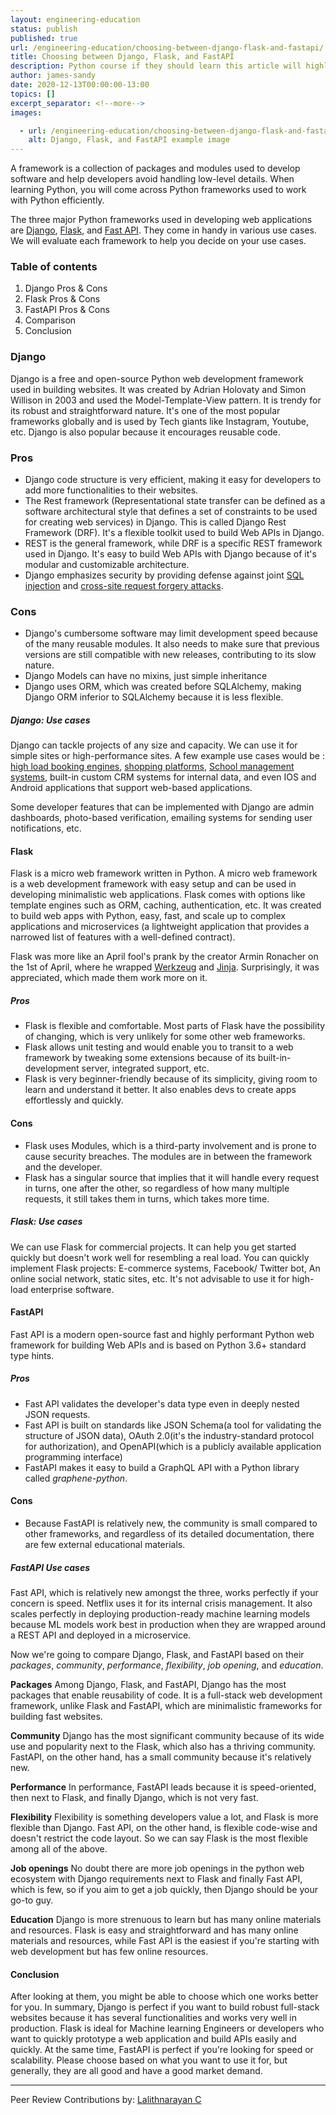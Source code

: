 ```yaml
---
layout: engineering-education
status: publish
published: true
url: /engineering-education/choosing-between-django-flask-and-fastapi/
title: Choosing between Django, Flask, and FastAPI
description: Python course if they should learn this article will highlight some features that will enable a beginner to make an informed decision between Django, Flask, or Fast API.
author: james-sandy
date: 2020-12-13T00:00:00-13:00
topics: []
excerpt_separator: <!--more-->
images:

  - url: /engineering-education/choosing-between-django-flask-and-fastapi/hero.jpg
    alt: Django, Flask, and FastAPI example image
---
```

A framework is a collection of packages and modules used to develop software and help developers avoid handling low-level details. When learning Python, you will come across Python frameworks used to work with Python efficiently. 
<!--more-->
The three major Python frameworks used in developing web applications are [Django](https://www.djangoproject.com/), [Flask](https://en.wikipedia.org/wiki/Flask_(web_framework)), and [Fast API](https://fastapi.tiangolo.com/). They come in handy in various use cases. We will evaluate each framework to help you decide on your use cases.

### Table of contents
1. Django Pros & Cons
2. Flask Pros & Cons
3. FastAPI Pros & Cons
4. Comparison
5. Conclusion

### Django
Django is a free and open-source Python web development framework used in building websites. It was created by Adrian Holovaty and Simon Willison in 2003 and used the Model-Template-View pattern. It is trendy for its robust and straightforward nature. It's one of the most popular frameworks globally and is used by Tech giants like Instagram, Youtube, etc. Django is also popular because it encourages reusable code.

### Pros
- Django code structure is very efficient, making it easy for developers to add more functionalities to their websites.
- The Rest framework (Representational state transfer can be defined as a software architectural style that defines a set of constraints to be used for creating web services) in Django. This is called Django Rest Framework (DRF). It's a flexible toolkit used to build Web APIs in Django. 
- REST is the general framework, while DRF is a specific REST framework used in Django. It's easy to build Web APIs with Django because of it's modular and customizable architecture.
- Django emphasizes security by providing defense against joint [SQL injection](https://en.wikipedia.org/wiki/SQL_injection) and [cross-site request forgery attacks](https://en.wikipedia.org/wiki/Cross-site_request_forgery).

### Cons
- Django's cumbersome software may limit development speed because of the many reusable modules. It also needs to make sure that previous versions are still compatible with new releases, contributing to its slow nature. 
- Django Models can have no mixins, just simple inheritance 
- Django uses ORM, which was created before SQLAlchemy, making Django ORM inferior to SQLAlchemy because it is less flexible.

##### Django: Use cases
Django can tackle projects of any size and capacity. We can use it for simple sites or high-performance sites. A few example use cases would be : [high load booking engines](https://github.com/amadeus4dev/amadeus-flight-booking-django), [shopping platforms](https://github.com/benedictchen/django-shopping-cart), [School management systems](https://github.com/adigunsherif/Django-School-Management-System), built-in custom CRM systems for internal data, and even IOS and Android applications that support web-based applications. 

Some developer features that can be implemented with Django are admin dashboards, photo-based verification, emailing systems for sending user notifications, etc.

#### Flask
Flask is a micro web framework written in Python. A micro web framework is a web development framework with easy setup and can be used in developing minimalistic web applications. Flask comes with options like template engines such as ORM, caching, authentication, etc. It was created to build web apps with Python, easy, fast, and scale up to complex applications and microservices (a lightweight application that provides a narrowed list of features with a well-defined contract).  

Flask was more like an April fool's prank by the creator Armin Ronacher on the 1st of April, where he wrapped [Werkzeug](https://werkzeug.palletsprojects.com/en/1.0.x/) and [Jinja](https://jinja.palletsprojects.com/en/2.11.x/). Surprisingly, it was appreciated, which made them work more on it.

##### Pros
- Flask is flexible and comfortable. Most parts of Flask have the possibility of changing, which is very unlikely for some other web frameworks.
- Flask allows unit testing and would enable you to transit to a web framework by tweaking some extensions because of its built-in-development server, integrated support, etc.
- Flask is very beginner-friendly because of its simplicity, giving room to learn and understand it better. It also enables devs to create apps effortlessly and quickly. 

#### Cons
- Flask uses Modules, which is a third-party involvement and is prone to cause security breaches. The modules are in between the framework and the developer.
- Flask has a singular source that implies that it will handle every request in turns, one after the other, so regardless of how many multiple requests, it still takes them in turns, which takes more time.

##### Flask: Use cases
We can use Flask for commercial projects. It can help you get started quickly but doesn't work well for resembling a real load. You can quickly implement Flask projects: E-commerce systems, Facebook/ Twitter bot, An online social network, static sites, etc. It's not advisable to use it for high-load enterprise software.

#### FastAPI  
Fast API is a modern open-source fast and highly performant Python web framework for building Web APIs and is based on Python 3.6+ standard type hints. 

##### Pros
- Fast API validates the developer's data type even in deeply nested JSON requests.
- Fast API is built on standards like JSON Schema(a tool for validating the structure of JSON data), OAuth 2.0(it's the industry-standard protocol for authorization), and OpenAPI(which is a publicly available application programming interface)
- FastAPI makes it easy to build a GraphQL API with a Python library called *graphene-python*.

#### Cons
- Because FastAPI is relatively new, the community is small compared to other frameworks, and regardless of its detailed documentation, there are few external educational materials.

##### FastAPI Use cases
Fast API, which is relatively new amongst the three, works perfectly if your concern is speed. Netflix uses it for its internal crisis management. It also scales perfectly in deploying production-ready machine learning models because ML models work best in production when they are wrapped around a REST API and deployed in a microservice.

Now we're going to compare Django, Flask, and FastAPI based on their *packages*, *community*, *performance*, *flexibility*, *job opening*, and *education*.

**Packages**
Among Django, Flask, and FastAPI, Django has the most packages that enable reusability of code. It is a full-stack web development framework, unlike Flask and FastAPI, which are minimalistic frameworks for building fast websites.

**Community**
Django has the most significant community because of its wide use and popularity next to the Flask, which also has a thriving community. FastAPI, on the other hand, has a small community because it's relatively new.

**Performance**
In performance, FastAPI leads because it is speed-oriented, then next to Flask, and finally Django, which is not very fast.

**Flexibility**
Flexibility is something developers value a lot, and Flask is more flexible than Django. Fast API, on the other hand, is flexible code-wise and doesn't restrict the code layout. So we can say Flask is the most flexible among all of the above.

**Job openings**
No doubt there are more job openings in the python web ecosystem with Django requirements next to Flask and finally Fast API, which is few, so if you aim to get a job quickly, then Django should be your go-to guy.

**Education**
Django is more strenuous to learn but has many online materials and resources. Flask is easy and straightforward and has many online materials and resources, while Fast API is the easiest if you're starting with web development but has few online resources.

#### Conclusion
After looking at them, you might be able to choose which one works better for you. In summary, Django is perfect if you want to build robust full-stack websites because it has several functionalities and works very well in production. Flask is ideal for Machine learning Engineers or developers who want to quickly prototype a web application and build APIs easily and quickly. At the same time, FastAPI is perfect if you're looking for speed or scalability. Please choose based on what you want to use it for, but generally, they are all good and have a good market demand.

---
Peer Review Contributions by: [Lalithnarayan C](/engineering-education/authors/lalithnarayan-c/)
